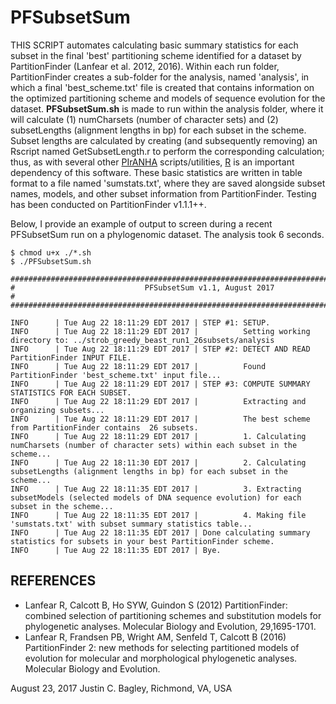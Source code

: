 # PFSubsetSum

THIS SCRIPT automates calculating basic summary statistics for each subset in the final 'best' partitioning scheme identified for a dataset by PartitionFinder (Lanfear et al. 2012, 2016). Within each run folder, PartitionFinder creates a sub-folder for the analysis, named 'analysis', in which a final 'best_scheme.txt' file is created that contains information on the optimized partitioning scheme and models of sequence evolution for the dataset. **PFSubsetSum.sh** is made to run within the analysis folder, where it will calculate (1) numCharsets (number of character sets) and (2) subsetLengths (alignment lengths in bp) for each subset in the scheme. Subset lengths are calculated by creating (and subsequently removing) an Rscript named GetSubsetLength.r to perform the corresponding calculation; thus, as with several other [PIrANHA](http://github.com/justincbagley/PIrANHA) scripts/utilities, [R](https://cran.r-project.org/) is an important dependency of this software. These basic statistics are written in table format to a file named 'sumstats.txt', where they are saved alongside subset names, models, and other subset information from PartitionFinder. Testing has been conducted on PartitionFinder v1.1.1++.

Below, I provide an example of output to screen during a recent PFSubsetSum run on a phylogenomic dataset. The analysis took 6 seconds.

```
$ chmod u+x ./*.sh
$ ./PFSubsetSum.sh 

##########################################################################################
#                             PFSubsetSum v1.1, August 2017                              #
##########################################################################################

INFO      | Tue Aug 22 18:11:29 EDT 2017 | STEP #1: SETUP. 
INFO      | Tue Aug 22 18:11:29 EDT 2017 |          Setting working directory to: ../strob_greedy_beast_run1_26subsets/analysis 
INFO      | Tue Aug 22 18:11:29 EDT 2017 | STEP #2: DETECT AND READ PartitionFinder INPUT FILE. 
INFO      | Tue Aug 22 18:11:29 EDT 2017 |          Found PartitionFinder 'best_scheme.txt' input file... 
INFO      | Tue Aug 22 18:11:29 EDT 2017 | STEP #3: COMPUTE SUMMARY STATISTICS FOR EACH SUBSET. 
INFO      | Tue Aug 22 18:11:29 EDT 2017 |          Extracting and organizing subsets...  
INFO      | Tue Aug 22 18:11:29 EDT 2017 |          The best scheme from PartitionFinder contains  26 subsets.  
INFO      | Tue Aug 22 18:11:29 EDT 2017 |          1. Calculating numCharsets (number of character sets) within each subset in the scheme...  
INFO      | Tue Aug 22 18:11:30 EDT 2017 |          2. Calculating subsetLengths (alignment lengths in bp) for each subset in the scheme...  
INFO      | Tue Aug 22 18:11:35 EDT 2017 |          3. Extracting subsetModels (selected models of DNA sequence evolution) for each subset in the scheme...  
INFO      | Tue Aug 22 18:11:35 EDT 2017 |          4. Making file 'sumstats.txt' with subset summary statistics table...  
INFO      | Tue Aug 22 18:11:35 EDT 2017 | Done calculating summary statistics for subsets in your best PartitionFinder scheme. 
INFO      | Tue Aug 22 18:11:35 EDT 2017 | Bye. 
```

## REFERENCES

- Lanfear R, Calcott B, Ho SYW, Guindon S (2012) PartitionFinder: combined selection of partitioning schemes and substitution models for phylogenetic analyses. Molecular Biology and Evolution, 29,1695-1701.
- Lanfear R, Frandsen PB, Wright AM, Senfeld T, Calcott B (2016) PartitionFinder 2: new methods for selecting partitioned models of evolution for molecular and morphological phylogenetic analyses. Molecular Biology and Evolution.

August 23, 2017
Justin C. Bagley, Richmond, VA, USA